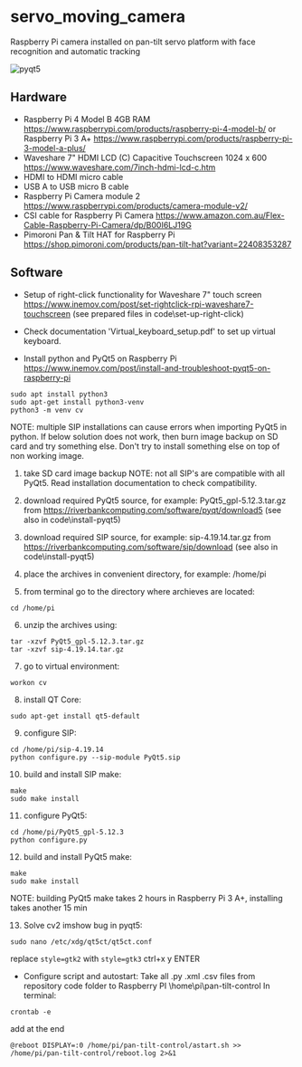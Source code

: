 # servo_moving_camera
 Raspberry Pi camera installed on pan-tilt servo platform with face recognition and automatic tracking

![pyqt5](https://user-images.githubusercontent.com/24581566/149662314-43ef2e7c-5714-4b88-bed7-a9f6d3a5e50b.png)

## Hardware
- Raspberry Pi 4 Model B 4GB RAM https://www.raspberrypi.com/products/raspberry-pi-4-model-b/ or Raspberry Pi 3 A+ https://www.raspberrypi.com/products/raspberry-pi-3-model-a-plus/
- Waveshare 7" HDMI LCD (C) Capacitive Touchscreen 1024 x 600 https://www.waveshare.com/7inch-hdmi-lcd-c.htm
- HDMI to HDMI micro cable
- USB A to USB micro B cable
- Raspberry Pi Camera module 2 https://www.raspberrypi.com/products/camera-module-v2/
- CSI cable for Raspberry Pi Camera https://www.amazon.com.au/Flex-Cable-Raspberry-Pi-Camera/dp/B00I6LJ19G
- Pimoroni Pan & Tilt HAT for Raspberry Pi https://shop.pimoroni.com/products/pan-tilt-hat?variant=22408353287

## Software

- Setup of right-click functionality for Waveshare 7" touch screen https://www.inemov.com/post/set-rightclick-rpi-waveshare7-touchscreen
(see prepared files in code\set-up-right-click)

- Check documentation 'Virtual_keyboard_setup.pdf' to set up virtual keyboard.

- Install python and PyQt5 on Raspberry Pi https://www.inemov.com/post/install-and-troubleshoot-pyqt5-on-raspberry-pi
```
sudo apt install python3
sudo apt-get install python3-venv
python3 -m venv cv
```
NOTE: multiple SIP installations can cause errors when importing PyQt5 in python. If below solution does not work, then burn image backup on SD card and try something else. Don't try to install something else on top of non working image.

1. take SD card image backup
NOTE: not all SIP's are compatible with all PyQt5. Read installation documentation to check compatibility.

2. download required PyQt5 source, for example: PyQt5_gpl-5.12.3.tar.gz from https://riverbankcomputing.com/software/pyqt/download5 (see also in code\install-pyqt5)

3. download required SIP source, for example: sip-4.19.14.tar.gz from https://riverbankcomputing.com/software/sip/download (see also in code\install-pyqt5)

4. place the archives in convenient directory, for example: /home/pi

5. from terminal go to the directory where archieves are located:
```
cd /home/pi
```
6. unzip the archives using:
```
tar -xzvf PyQt5_gpl-5.12.3.tar.gz
tar -xzvf sip-4.19.14.tar.gz
```
7. go to virtual environment:
```
workon cv
```
8. install QT Core:
```
sudo apt-get install qt5-default
```
9. configure SIP:
```
cd /home/pi/sip-4.19.14
python configure.py --sip-module PyQt5.sip
```
10. build and install SIP make:
```
make
sudo make install
```
11. configure PyQt5:
```
cd /home/pi/PyQt5_gpl-5.12.3
python configure.py
```
12. build and install PyQt5 make:
```
make
sudo make install
```
NOTE: building PyQt5 make takes 2 hours in Raspberry Pi 3 A+, installing takes another 15 min

13. Solve cv2 imshow bug in pyqt5:
```
sudo nano /etc/xdg/qt5ct/qt5ct.conf
```
replace ```style=gtk2``` with ```style=gtk3```
ctrl+x y ENTER


- Configure script and autostart:
Take all .py .xml .csv files from repository code folder to Raspberry PI \home\pi\pan-tilt-control
In terminal:
```
crontab -e
```
add at the end
```
@reboot DISPLAY=:0 /home/pi/pan-tilt-control/astart.sh >> /home/pi/pan-tilt-control/reboot.log 2>&1
```
